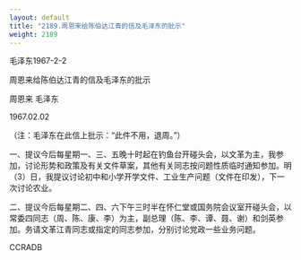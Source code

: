 ```yaml
---
layout: default
title: "2189.周恩来给陈伯达江青的信及毛泽东的批示"
weight: 2189
---
```


毛泽东1967-2-2

周恩来给陈伯达江青的信及毛泽东的批示

周恩来 毛泽东

1967.02.02

（注：毛泽东在此信上批示：“此件不用，退周。”）

一、提议今后每星期一、三、五晚十时起在钓鱼台开碰头会，以文革为主，我参加，讨论形势和政策及有关文件草案，其他有关同志按问题性质临时通知参加。明（3）日，我提议讨论初中和小学开学文件、工业生产问题（文件在印发），下一次讨论农业。

二、提议今后每星期二、四、六下午三时半在怀仁堂或国务院会议室开碰头会，以常委四同志（周、陈、康、李）为主，副总理（陈、李、谭、聂、谢）和剑英参加。务请文革江青同志或指定的同志参加，分别讨论党政一些业务问题。

CCRADB

